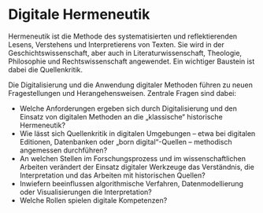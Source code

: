 # Digitale Hermeneutik

Hermeneutik ist die Methode des systematisierten und reflektierenden Lesens, Verstehens und Interpretierens von Texten. Sie wird in der Geschichtswissenschaft, aber auch in Literaturwissenschaft, Theologie, Philosophie und Rechtswissenschaft angewendet. Ein wichtiger Baustein ist dabei die Quellenkritik.

Die Digitalisierung und die Anwendung digitaler Methoden führen zu neuen Fragestellungen und Herangehensweisen. Zentrale Fragen sind dabei:
- Welche Anforderungen ergeben sich durch Digitalisierung und den Einsatz von digitalen Methoden an die „klassische“ historische Hermeneutik?
- Wie lässt sich Quellenkritik in digitalen Umgebungen – etwa bei digitalen Editionen, Datenbanken oder „born digital“-Quellen – methodisch angemessen durchführen?
- An welchen Stellen im Forschungsprozess und im wissenschaftlichen Arbeiten verändert der Einsatz digitaler Werkzeuge das Verständnis, die Interpretation und das Arbeiten mit historischen Quellen?
- Inwiefern beeinflussen algorithmische Verfahren, Datenmodellierung oder Visualisierungen die Interpretation?
- Welche Rollen spielen digitale Kompetenzen?